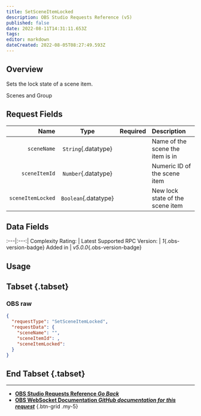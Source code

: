 ```yaml
---
title: SetSceneItemLocked
description: OBS Studio Requests Reference (v5)
published: false
date: 2022-08-11T14:31:11.653Z
tags: 
editor: markdown
dateCreated: 2022-08-05T08:27:49.593Z
---
```


## Overview
Sets the lock state of a scene item.

Scenes and Group

## Request Fields
Name | Type | Required| Description |
----:|:----:|:-------:|:------------|
`sceneName` | `String`{.datatype} | <i class="mdi mdi-check-bold"></i> | Name of the scene the item is in
`sceneItemId` | `Number`{.datatype} | <i class="mdi mdi-check-bold"></i> | Numeric ID of the scene item	| `>= 0`{.datatype}
`sceneItemLocked` | `Boolean`{.datatype} | <i class="mdi mdi-check-bold"></i> | New lock state of the scene item

## Data Fields
:---|:---:|
Complexity Rating: | <span class="stars stars--3"></span>
Latest Supported RPC Version: | *1*{.obs-version-badge}
Added in | *v5.0.0*{.obs-version-badge}

## Usage
## Tabset {.tabset}
### OBS raw
```json
{
  "requestType": "SetSceneItemLocked",
  "requestData": {
    "sceneName": "",
    "sceneItemId": ,
    "sceneItemLocked": 
  }
}
```
## End Tabset {.tabset}

---

- [<i class="mdi mdi-chevron-left"></i>**OBS Studio Requests Reference *Go Back***](/en/Broadcasters/OBS/Requests)
- [<i class="mdi mdi-github"></i> **OBS WebSocket Documentation *GitHub documentation for this request***](https://github.com/obsproject/obs-websocket/blob/master/docs/generated/protocol.md#setsceneitemlocked)
{.btn-grid .my-5}